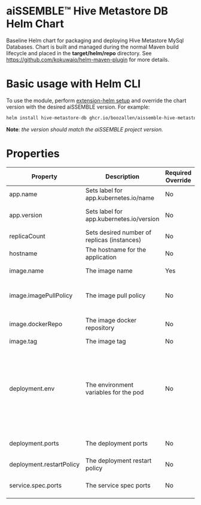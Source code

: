 # aiSSEMBLE&trade; Hive Metastore DB Helm Chart
Baseline Helm chart for packaging and deploying Hive Metastore MySql Databases. Chart is built and managed during the normal Maven build lifecycle and placed in the **target/helm/repo** directory. See https://github.com/kokuwaio/helm-maven-plugin for more details. 

# Basic usage with Helm CLI
To use the module, perform [extension-helm setup](../README.md#leveraging-extensions-helm) and override the chart version with the desired aiSSEMBLE version. For example:
```bash
helm install hive-metastore-db ghcr.io/boozallen/aissemble-hive-metastore-db-chart --version <AISSEMBLE-VERSION>
```
**Note**: *the version should match the aiSSEMBLE project version.*

# Properties
| Property                      | Description                                 | Required Override | Default                                                                                                                                                                                                                                                      |
|-------------------------------|---------------------------------------------|-------------------|--------------------------------------------------------------------------------------------------------------------------------------------------------------------------------------------------------------------------------------------------------------|
| app.name                      | Sets label for app.kubernetes.io/name       | No                | Chart.Name (aissemble-hive-metastore-db)                                                                                                                                                                                                                     |
| app.version                   | Sets label for app.kubernetes.io/version    | No                | Chart.AppVersion (aiSSEMBLE project version)                                                                                                                                                                                                                 |
| replicaCount                  | Sets desired number of replicas (instances) | No                | 1                                                                                                                                                                                                                                                            |
| hostname                      | The hostname for the application            | No                | hive-metastore-db                                                                                                                                                                                                                                            |
| image.name                    | The image name                              | Yes               | boozallen/aissemble-hive-mysql                                                                                                                                                                                                                               |
| image.imagePullPolicy         | The image pull policy                       | No                | Always (ensures local docker image is pulled, rather than from remote repo)                                                                                                                                                                                  |
| image.dockerRepo              | The image docker repository                 | No                | NB: OSS: update with default aissemble docker repository                                                                                                                                                                                                     |
| image.tag                     | The image tag                               | No                | Chart.AppVersion                                                                                                                                                                                                                                             |
| deployment.env                | The environment variables for the pod       | No                | &emsp;- name: MYSQL_DATABASE <br/>&emsp;&emsp;value: metastore <br/>&emsp;- name: MYSQL_PASSWORD <br/>&emsp;&emsp;value: hive <br/>&emsp;- name: MYSQL_ROOT_PASSWORD <br/>&emsp;&emsp;value: hive <br/>&emsp;- name: MYSQL_USER <br/>&emsp;&emsp;value: hive |
| deployment.ports              | The deployment ports                        | No                | &emsp;- name: "http-1" <br/>&emsp;&emsp;containerPort: 3306 <br/>&emsp;&emsp;protocol: TCP                                                                                                                                                                   |
| deployment.restartPolicy      | The deployment restart policy               | No                | Always                                                                                                                                                                                                                                                       |
| service.spec.ports            | The service spec ports                      | No                | &emsp;- name: "3306" <br/>&emsp;&emsp;port: 3306 <br/>&emsp;&emsp;targetPort: 3306                                                                                                                                                                           |